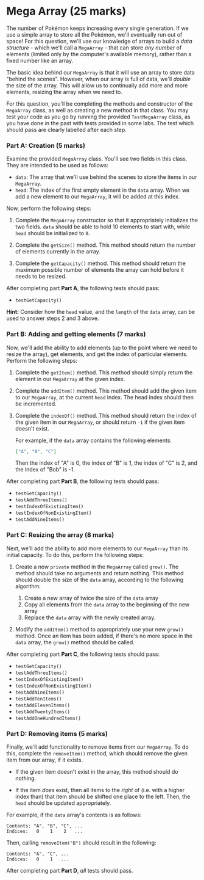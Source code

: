 # Mega Array (25 marks)

The number of Pokémon keeps increasing every single generation. If we use a simple array to store all the Pokémon, we'll eventually run out of space! For this question, we'll use our knowledge of arrays to build a *data structure* - which we'll call a `MegaArray` - that can store *any number* of elements (limited only by the computer's available memory), rather than a fixed number like an array.

The basic idea behind our `MegaArray` is that it will use an array to store data "behind the scenes". However, when our array is full of data, we'll *double* the size of the array. This will allow us to continually add more and more elements, resizing the array when we need to.

For this question, you'll be completing the methods and constructor of the `MegaArray` class, as well as creating a new method in that class. You may test your code as you go by running the provided `TestMegaArray` class, as you have done in the past with tests provided in some labs. The test which should pass are clearly labelled after each step.

### Part A: Creation (5 marks)
Examine the provided `MegaArray` class. You'll see two fields in this class. They are intended to be used as follows:

- `data`: The array that we'll use behind the scenes to store the items in our `MegaArray`.
- `head`: The index of the first empty element in the `data` array. When we add a new element to our `MegaArray`, it will be added at this index.

Now, perform the following steps:

1. Complete the `MegaArray` constructor so that it appropriately initializes the two fields. `data` should be able to hold 10 elements to start with, while `head` should be initialized to `0`.

2. Complete the `getSize()` method. This method should return the number of elements currently in the array.

3. Complete the `getCapacity()` method. This method should return the maximum possible number of elements the array can hold before it needs to be resized.

After completing part **Part A**, the following tests should pass:
- `testGetCapacity()`

**Hint:** Consider how the `head` value, and the `length` of the `data` array, can be used to answer steps 2 and 3 above.

### Part B: Adding and getting elements (7 marks)
Now, we'll add the ability to add elements (up to the point where we need to resize the array), get elements, and get the index of particular elements. Perform the following steps:

1. Complete the `getItem()` method. This method should simply return the element in our `MegaArray` at the given index.

2. Complete the `addItem()` method. This method should add the given item to our `MegaArray`, at the current `head` index. The head index should then be incremented.

3. Complete the `indexOf()` method. This method should return the index of the given item in our `MegaArray`, or should return `-1` if the given item doesn't exist.

   For example, if the `data` array contains the following elements:

   ```json
   ["A", "B", "C"]
   ```

   Then the index of "A" is 0, the index of "B" is 1, the index of "C" is 2, and the index of "Bob" is -1.

After completing part **Part B**, the following tests should pass:
- `testGetCapacity()`
- `testAddThreeItems()`
- `testIndexOfExistingItem()`
- `testIndexOfNonExistingItem()`
- `testAddNineItems()`

### Part C: Resizing the array (8 marks)
Next, we'll add the ability to add more elements to our `MegaArray` than its initial capacity. To do this, perform the following steps:

1. Create a new `private` method in the `MegaArray` called `grow()`. The method should take no arguments and return nothing. This method should double the size of the `data` array, according to the following algorithm:
    1. Create a new array of twice the size of the `data` array
    2. Copy all elements from the `data` array to the beginning of the new array
    3. Replace the `data` array with the newly created array.

2. Modify the `addItem()` method to appropriately use your new `grow()` method. Once an item has been added, if there's no more space in the `data` array, the `grow()` method should be called.

After completing part **Part C**, the following tests should pass:
- `testGetCapacity()`
- `testAddThreeItems()`
- `testIndexOfExistingItem()`
- `testIndexOfNonExistingItem()`
- `testAddNineItems()`
- `testAddTenItems()`
- `testAddElevenItems()`
- `testAddTwentyItems()`
- `testAddOneHundredItems()`

### Part D: Removing items (5 marks)
Finally, we'll add functionality to remove items from our `MegaArray`. To do this, complete the `removeItem()` method, which should remove the given item from our array, if it exists.

- If the given item doesn't exist in the array, this method should do nothing.

- If the item *does* exist, then all items to the *right* of (i.e. with a higher index than) that item should be shifted one place to the left. Then, the `head` should be updated appropriately.

For example, if the `data` array's contents is as follows:

```text
Contents: "A", "B", "C", ...
Indices:   0    1    2   ...
```

Then, calling `removeItem("B")` should result in the following:

```text
Contents: "A", "C", ...
Indices:   0    1   ...
```

After completing part **Part D**, *all* tests should pass.
